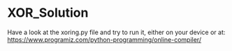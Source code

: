# XOR_Solution
Have a look at the xoring.py file and try to run it, either on your device or at: https://www.programiz.com/python-programming/online-compiler/
